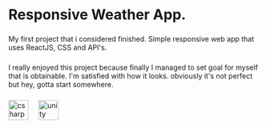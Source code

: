 <h1 align="left">Responsive Weather App.</h1>

###

<p align="left">My first project that i considered finished. Simple responsive web app that uses ReactJS, CSS and API's.</p>

###

<p align="left">I really enjoyed this project because finally I managed to set goal for myself that is obtainable. I'm satisfied with how it looks. obviously it's not perfect but hey, gotta start somewhere.</p>

###

<div align="left">
  <img src="https://cdn.jsdelivr.net/gh/devicons/devicon/icons/csharp/csharp-original.svg" height="40" alt="csharp logo"  />
  <img width="12" />
  <img src="https://cdn.jsdelivr.net/gh/devicons/devicon/icons/unity/unity-original.svg" height="40" alt="unity logo"  />
</div>

